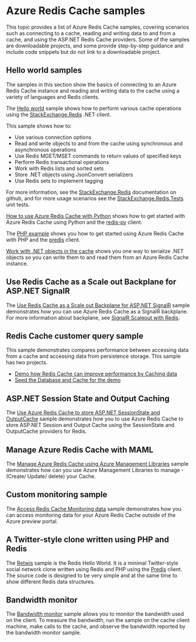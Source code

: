 <properties 
	pageTitle="Azure Redis Cache samples" 
	description="Learn how to use Azure Redis Cache" 
	services="redis-cache" 
	documentationCenter="" 
	authors="steved0x" 
	manager="dwrede" 
	editor=""/>

<tags
	ms.service="cache"
	ms.date="08/25/2015"
	wacn.date=""/>

# Azure Redis Cache samples 

This topic provides a list of Azure Redis Cache samples, covering scenarios such as connecting to a cache, reading and writing data to and from a cache, and using the ASP.NET Redis Cache providers. Some of the samples are downloadable projects, and some provide step-by-step guidance and include code snippets but do not link to a downloadable project.

## Hello world samples

The samples in this section show the basics of connecting to an Azure Redis Cache instance and reading and writing data to the cache using a variety of languages and Redis clients.

The [Hello world](https://github.com/rustd/RedisSamples/tree/master/HelloWorld) sample shows how to perform various cache operations using the [StackExchange.Redis](https://github.com/StackExchange/StackExchange.Redis) .NET client.

This sample shows how to:

-	Use various connection options
-	Read and write objects to and from the cache using synchronous and asynchronous operations
-	Use Redis MGET/MSET commands to return values of specified keys
-	Perform Redis transactional operations
-	Work with Redis lists and sorted sets
-	Store .NET objects using JsonConvert serializers
-	Use Redis sets to implement tagging

For more information, see the [StackExchange.Redis](https://github.com/StackExchange/StackExchange.Redis) documentation on github, and for more usage scenarios see the [StackExchange.Redis.Tests](https://github.com/StackExchange/StackExchange.Redis/tree/master/StackExchange.Redis.Tests) unit tests.

[How to use Azure Redis Cache with Python](/documentation/articles/cache-python-get-started) shows how to get started with Azure Redis Cache using Python and the [redis-py](https://github.com/andymccurdy/redis-py) client.

The [PHP example](https://msdn.microsoft.com/zh-cn/library/azure/dn690470.aspx#PHPExample) shows you how to get started using Azure Redis Cache with PHP and the [predis](https://github.com/nrk/predis) client.

[Work with .NET objects in the cache](https://msdn.microsoft.com/zh-cn/library/azure/dn690521.aspx#Objects) shows you one way to serialize .NET objects so you can write them to and read them from an Azure Redis Cache instance. 

## Use Redis Cache as a Scale out Backplane for ASP.NET SignalR

The [Use Redis Cache as a Scale out Backplane for ASP.NET SignalR](https://github.com/rustd/RedisSamples/tree/master/RedisAsSignalRBackplane) sample demonstrates how you can use Azure Redis Cache as a SignalR backplane. For more information about backplane, see [SignalR Scaleout with Redis](http://www.asp.net/signalr/overview/performance/scaleout-with-redis).

## Redis Cache customer query sample

This sample demonstrates compares performance between accessing data from a cache and accessing data from persistence storage. This sample has two projects.

-	[Demo how Redis Cache can improve performance by Caching data](https://github.com/rustd/RedisSamples/tree/master/RedisCacheCustomerQuerySample)
-	[Seed the Database and Cache for the demo](https://github.com/rustd/RedisSamples/tree/master/SeedCacheForCustomerQuerySample)

## ASP.NET Session State and Output Caching

The [Use Azure Redis Cache to store ASP.NET SessionState and OutputCache](https://github.com/rustd/RedisSamples/tree/master/SessionState_OutputCaching) sample demonstrates how you to use Azure Redis Cache to store ASP.NET Session and Output Cache using the SessionState and OutputCache providers for Redis.

## Manage Azure Redis Cache with MAML

The [Manage Azure Redis Cache using Azure Management Libraries](https://github.com/rustd/RedisSamples/tree/master/ManageCacheUsingMAML) sample demonstrates how can you use Azure Management Libraries to manage - (Create/ Update/ delete) your Cache. 

## Custom monitoring sample

The [Access Redis Cache Monitoring data](https://github.com/rustd/RedisSamples/tree/master/CustomMonitoring) sample demonstrates how you can access monitoring data for your Azure Redis Cache outside of the Azure  preview portal.

## A Twitter-style clone written using PHP and Redis

The [Retwis](https://github.com/SyntaxC4-MSFT/retwis) sample is the Redis Hello World. It is a minimal Twitter-style social network clone written using Redis and PHP using the [Predis](https://github.com/nrk/predis) client. The source code is designed to be very simple and at the same time to show different Redis data structures.

## Bandwidth monitor

The [Bandwidth monitor](https://github.com/JonCole/SampleCode/tree/master/BandWidthMonitor) sample allows you to monitor the bandwidth used on the client. To measure the bandwidth, run the sample on the cache client machine, make calls to the cache, and observe the bandwidth reported by the bandwidth monitor sample.
